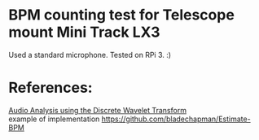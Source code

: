 # BPM counting test for Telescope mount Mini Track LX3
Used a standard microphone. Tested on RPi 3. :) 

# References:
[Audio Analysis using the Discrete Wavelet Transform](http://soundlab.cs.princeton.edu/publications/2001_amta_aadwt.pdf)<br>
example of implementation https://github.com/bladechapman/Estimate-BPM
